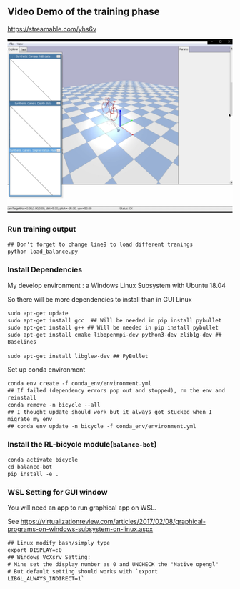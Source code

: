 ## Video Demo of the training phase

https://streamable.com/yhs6v

![](./img/pybullet_sim.PNG)

### Run training output

```
## Don't forget to change line9 to load different tranings
python load_balance.py
```

### Install Dependencies

My develop environment : a Windows Linux Subsystem with Ubuntu 18.04

So there will be more dependencies to install than in GUI Linux

```
sudo apt-get update
sudo apt-get install gcc  ## Will be needed in pip install pybullet
sudo apt-get install g++ ## Will be needed in pip install pybullet
sudo apt-get install cmake libopenmpi-dev python3-dev zlib1g-dev ## Baselines

sudo apt-get install libglew-dev ## PyBullet
```

Set up conda environment 

```
conda env create -f conda_env/environment.yml
## If failed (dependency errors pop out and stopped), rm the env and reinstall
conda remove -n bicycle --all
## I thought update should work but it always got stucked when I migrate my env
## conda env update -n bicycle -f conda_env/environment.yml
```

### Install the RL-bicycle module(`balance-bot`)

```
conda activate bicycle
cd balance-bot
pip install -e .
```

### WSL Setting for GUI window

You will need an app to run graphical app on WSL.

See https://virtualizationreview.com/articles/2017/02/08/graphical-programs-on-windows-subsystem-on-linux.aspx

```
## Linux modify bash/simply type
export DISPLAY=:0
## Windows VcXsrv Setting: 
# Mine set the display number as 0 and UNCHECK the "Native opengl"
# But default setting should works with `export LIBGL_ALWAYS_INDIRECT=1`
```


